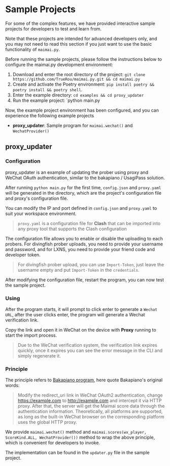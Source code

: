 # Sample Projects

For some of the complex features, we have provided interactive sample projects for developers to test and learn from.

Note that these projects are intended for advanced developers only, and you may not need to read this section if you just want to use the basic functionality of `maimai.py`.

Before running the sample projects, please follow the instructions below to configure the maimai.py development environment:

1. Download and enter the root directory of the project: `git clone https://github.com/TrueRou/maimai.py.git && cd maimai.py`
2. Create and activate the Poetry environment: `pip install poetry && poetry install && poetry shell`.
3. Enter the example directory: `cd examples && cd proxy_updater`
4. Run the example project: `python main.py

Now, the example project environment has been configured, and you can experience the following example projects

- **proxy_updater**: Sample program for `maimai.wechat()` and `WechatProvider()`

## proxy_updater

### Configuration

proxy_updater is an example of updating the prober using proxy and WeChat OAuth authentication, similar to the bakapiano / UsagiPass solution.

After running `python main.py` for the first time, `config.json` and `proxy.yaml` will be generated in the directory, which are the project's configuration file and proxy's configuration file.

You can modify the IP and port defined in `config.json` and `proxy.yaml` to suit your workspace environment.

> `proxy.yaml` is a configuration file for **Clash** that can be imported into any proxy tool that supports the Clash configuration

The configuration file allows you to enable or disable the uploading to each probers. For divingfish prober uploads, you need to provide your username and password, and for LXNS, you need to provide your friend code and developer token.

> For divingfish prober upload, you can use `Import-Token`, just leave the username empty and put `Import-Token` in the `credentials`.

After modifying the configuration file, restart the program, you can now test the sample project. 

### Using

After the program starts, it will prompt to click enter to generate a `Wechat URL`, after the user clicks enter, the program will generate a Wechat verification link.

Copy the link and open it in WeChat on the device with **Proxy** running to start the import process.

> Due to the WeChat verification system, the verification link expires quickly, once it expires you can see the error message in the CLI and simply regenerate it.

### Principle

The principle refers to [Bakapiano program](https://github.com/bakapiano/maimaidx-prober-proxy-updater), here quote Bakapiano's original words:

> Modify the redirect_uri link in WeChat OAuth2 authentication, change https://example.com to http://example.com and intercept it via HTTP proxy. After that, the server will get the Maimai score data through the authentication information. Theoretically, all platforms are supported, as long as the built-in WeChat browser on the corresponding platform uses the global HTTP proxy.

We provide `maimai.wechat()` method and `maimai.scores(wx_player, ScoreKind.ALL, WechatProvider())` method to wrap the above principle, which is convenient for developers to invoke.

The implementation can be found in the `updater.py` file in the sample project.